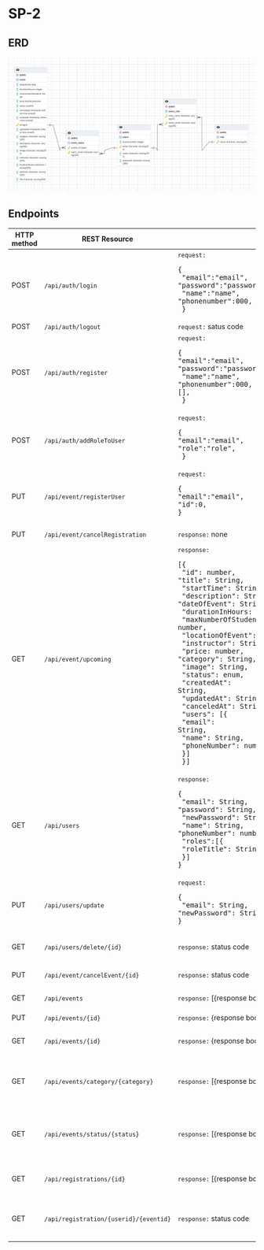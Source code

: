 # SP-2

## ERD
![Image of ERD](doc/ERD.png)
 
 ## Endpoints

| HTTP method | REST Resource             |                              | Comment                     |
|-------------|---------------------------|------------------------------|-----------------------------|
| POST | `/api/auth/login`         | `request:` <br><pre lang="json">{&#13; "email":"email",&#13; "password":"password",&#13; "name":"name",&#13;"phonenumber":000,&#13; }</pre>  | Login |
| POST | `/api/auth/logout`        | `request:` satus code  | Logout |
| POST | `/api/auth/register`      | `request:` <br><pre lang="json">{&#13;"email":"email",&#13; "password":"password",&#13; "name":"name",&#13;"phonenumber":000,&#13;[],&#13; }</pre>  | Register |
| POST | `/api/auth/addRoleToUser` | `request:` <br><pre lang="json">{&#13;"email":"email",&#13;"role":"role",&#13; }</pre>  | Add a role to a user |
| PUT | `/api/event/registerUser` | `request:` <br><pre lang="json">{&#13;"email":"email",&#13;"id":0,&#13; }</pre>  | Adds a user to an event |          
| PUT | `/api/event/cancelRegistration`| `response:` none | Cancels a registration |
| GET | `/api/event/upcoming`| `response:` <br><pre lang="json">[{&#13; "id": number,&#13; "title": String,&#13; "startTime": String,&#13; "description": String,&#13; "dateOfEvent": String,&#13; "durationInHours: number,&#13; "maxNumberOfStudents: number,&#13; "locationOfEvent": String,&#13; "instructor": String,&#13; "price: number,&#13; "category": String,&#13; "image": String,&#13; "status": enum,&#13; "createdAt": String,&#13; "updatedAt": String,&#13; "canceledAt": String,&#13; "users": [{&#13;  "email": String,&#13;  "name": String,&#13;  "phoneNumber": number,&#13;  }]&#13; }]</pre>  | Retrive all upcoming events |
| GET | `/api/users`| `response:` <br><pre lang="json">{&#13; "email": String,&#13; "password": String,&#13; "newPassword": String,&#13; "name": String,&#13; "phoneNumber": number,&#13; "roles":[{&#13;  "roleTitle": String&#13;  }]&#13;}</pre>  | Retrive all users |
| PUT | `/api/users/update`| `request:` <br><pre lang="json">{&#13;  "email": String,&#13;  "newPassword": String&#13;}</pre>  | update a user |
| GET | `/api/users/delete/{id}`| `response:` status code  | Delete a specific user |
| PUT | `/api/event/cancelEvent/{id}`| `response:` status code  | Cancels a spesific event |
| GET | `/api/events` | `response:` [{response body}]  | Retrieve all events |
| PUT | `/api/events/{id}` | `response:` {response body}  | Updates an event |
| GET | `/api/events/{id}` | `response:` {response body}  | Retrieves a spesific event |
| GET | `/api/events/category/{category}`             | `response:` [{response body}]  | Retrieves the subset of all events that have a spcific category |
| GET | `/api/events/status/{status}`             | `response:` [{response body}]  | Retrieves the subset of all events that have a spcific status |
| GET | `/api/registrations/{id}`         | `response:` [{response body}]  | Retrieves all registrations to a spesific event |
| GET | `/api/registration/{userid}/{eventid}` | `response:` status code | Tells if the user is registed to a spesific event |
